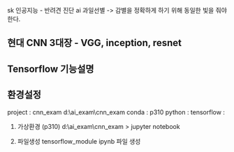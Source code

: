 sk 인공지능 - 반려견 진단
ai 과일선별 
-> 감별을 정확하게 하기 위해 동일한 빛을 줘야한다.

## 현대 CNN 3대장 - VGG, inception, resnet

## Tensorflow 기능설명

## 환경설정
project : cnn_exam
d:\ai_exam\cnn_exam
conda : p310
python : 
tensorflow :

1. 가상환경
(p310) d:\ai_exam\cnn_exam > jupyter notebook 

2. 파일생성
tensorflow_module ipynb 파일 생성
